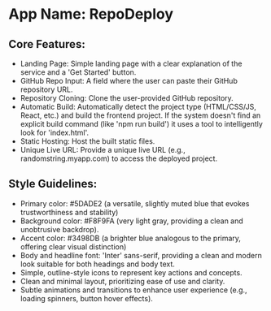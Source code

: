 # **App Name**: RepoDeploy

## Core Features:

- Landing Page: Simple landing page with a clear explanation of the service and a 'Get Started' button.
- GitHub Repo Input: A field where the user can paste their GitHub repository URL.
- Repository Cloning: Clone the user-provided GitHub repository.
- Automatic Build: Automatically detect the project type (HTML/CSS/JS, React, etc.) and build the frontend project. If the system doesn't find an explicit build command (like 'npm run build') it uses a tool to intelligently look for 'index.html'.
- Static Hosting: Host the built static files.
- Unique Live URL: Provide a unique live URL (e.g., randomstring.myapp.com) to access the deployed project.

## Style Guidelines:

- Primary color: #5DADE2 (a versatile, slightly muted blue that evokes trustworthiness and stability)
- Background color: #F8F9FA (very light gray, providing a clean and unobtrusive backdrop).
- Accent color: #3498DB (a brighter blue analogous to the primary, offering clear visual distinction)
- Body and headline font: 'Inter' sans-serif, providing a clean and modern look suitable for both headings and body text.
- Simple, outline-style icons to represent key actions and concepts.
- Clean and minimal layout, prioritizing ease of use and clarity.
- Subtle animations and transitions to enhance user experience (e.g., loading spinners, button hover effects).